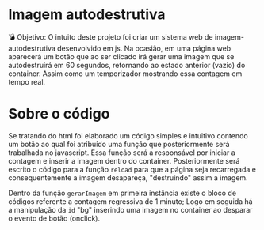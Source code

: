 # Imagem autodestrutiva
💣 Objetivo: O intuito deste projeto foi criar um sistema web de imagem-autodestrutiva desenvolvido em js. Na ocasião, em uma página web aparecerá um botão que ao ser clicado irá gerar uma imagem que se autodestruirá em 60 segundos, retornando ao estado anterior (vazio) do container. Assim como um temporizador mostrando essa contagem em tempo real.
<h1>Sobre o código</h1>
<p>Se tratando do html foi elaborado um código simples e intuitivo contendo um botão ao qual foi atribuído uma função que posteriormente será trabalhada no javascript. Essa função será a responsável por iniciar a contagem e inserir a imagem dentro do container. Posteriormente será escrito o código para a função <code>reload</code> para que a página seja recarregada e consequentemente a imagem desapareça, "destruíndo" assim a imagem.</p>
<p>Dentro da função <code>gerarImagem</code> em primeira instância existe o bloco de códigos referente a contagem regressiva de 1 minuto; Logo em seguida há a manipulação da <code>id</code> "bg" inserindo uma imagem no container ao desparar o evento de botão (onclick).</p>
